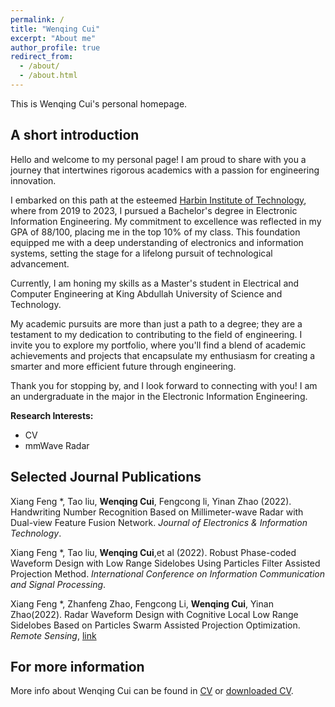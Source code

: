```yaml
---
permalink: /
title: "Wenqing Cui"
excerpt: "About me"
author_profile: true
redirect_from: 
  - /about/
  - /about.html
---
```


This is Wenqing Cui's personal homepage. 

## A short introduction
Hello and welcome to my personal page! I am proud to share with you a journey that intertwines rigorous academics with a passion for engineering innovation.

I embarked on this path at the esteemed [Harbin Institute of Technology](http://en.hit.edu.cn/), where from 2019 to 2023, I pursued a Bachelor's degree in Electronic Information Engineering. My commitment to excellence was reflected in my GPA of 88/100, placing me in the top 10% of my class. This foundation equipped me with a deep understanding of electronics and information systems, setting the stage for a lifelong pursuit of technological advancement.

Currently, I am honing my skills as a Master's student in Electrical and Computer Engineering at King Abdullah University of Science and Technology. 

My academic pursuits are more than just a path to a degree; they are a testament to my dedication to contributing to the field of engineering. I invite you to explore my portfolio, where you'll find a blend of academic achievements and projects that encapsulate my enthusiasm for creating a smarter and more efficient future through engineering.

Thank you for stopping by, and I look forward to connecting with you!
I am an undergraduate in the  major in the Electronic Information Engineering. 

<b>Research Interests:</b>
* CV
* mmWave Radar

## Selected Journal Publications
Xiang Feng *, Tao liu, **Wenqing Cui**, Fengcong li, Yinan Zhao (2022). Handwriting Number Recognition Based on Millimeter-wave Radar
with Dual-view Feature Fusion Network. *Journal of Electronics & Information Technology*. 

Xiang Feng *, Tao liu, **Wenqing Cui**,et al (2022). Robust Phase-coded Waveform Design with Low Range Sidelobes Using Particles Filter Assisted Projection Method. *International Conference on Information Communication and Signal Processing*. 

Xiang Feng *, Zhanfeng Zhao, Fengcong Li, **Wenqing Cui**, Yinan Zhao(2022). Radar Waveform Design with Cognitive Local Low Range Sidelobes
Based on Particles Swarm Assisted Projection Optimization. *Remote Sensing*, [link](https://doi.org/10.3390/rs14174186)

## For more information
More info about Wenqing Cui can be found in [CV](https://dreamaker-mrc.github.io/cv/) or [downloaded CV](https://dreamaker-mrc.github.io/files/CV_Eng.pdf).
